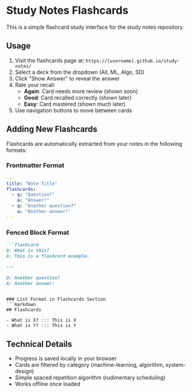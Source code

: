 # Study Notes Flashcards

This is a simple flashcard study interface for the study notes repository.

## Usage

1. Visit the flashcards page at: `https://[username].github.io/study-notes/`
2. Select a deck from the dropdown (All, ML, Algo, SD)
3. Click "Show Answer" to reveal the answer
4. Rate your recall:
   - **Again**: Card needs more review (shown soon)
   - **Good**: Card recalled correctly (shown later)
   - **Easy**: Card mastered (shown much later)
5. Use navigation buttons to move between cards

## Adding New Flashcards

Flashcards are automatically extracted from your notes in the following formats:

### Frontmatter Format
```yaml
---
title: "Note Title"
flashcards:
  - q: "Question?"
    a: "Answer!"
  - q: "Another question?"
    a: "Another answer!"
---
```

### Fenced Block Format
```markdown
```flashcard
Q: What is this?
A: This is a flashcard example.

---

Q: Another question?
A: Another answer!
```
```

### List Format in Flashcards Section
```markdown
## Flashcards

- What is X? ::: This is X
- What is Y? ::: This is Y
```

## Technical Details

- Progress is saved locally in your browser
- Cards are filtered by category (machine-learning, algorithm, system-design)
- Simple spaced repetition algorithm (rudimentary scheduling)
- Works offline once loaded
